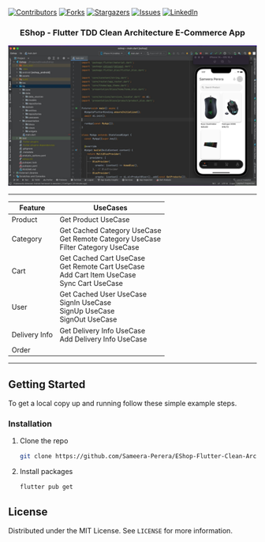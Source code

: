 [![Contributors][contributors-shield]][contributors-url]
[![Forks][forks-shield]][forks-url]
[![Stargazers][stars-shield]][stars-url]
[![Issues][issues-shield]][issues-url]
[![LinkedIn][linkedin-shield]][linkedin-url]
<!-- PROJECT LOGO -->
<p align="center">
  <h3 align="center">EShop - Flutter TDD Clean Architecture E-Commerce App</h3>
</p>

[![Product Name Screen Shot][product-screenshot]](https://example.com)

<!-- Features -->
---

| Feature       | UseCases                                                                                            |
|---------------|-----------------------------------------------------------------------------------------------------|
| Product       | Get Product UseCase                                                                                 |
| Category      | Get Cached Category UseCase<br/>Get Remote Category UseCase<br/>Filter Category UseCase             |
| Cart          | Get Cached Cart UseCase<br/>Get Remote Cart UseCase<br/>Add Cart Item UseCase<br/>Sync Cart UseCase |
| User          | Get Cached User UseCase<br/>SignIn UseCase<br/>SignUp UseCase<br/>SignOut UseCase                   |
| Delivery Info | Get Delivery Info UseCase<br/>Add Delivery Info UseCase                                             |
| Order         |                                                                                                     |

---

<!-- GETTING STARTED -->
## Getting Started

To get a local copy up and running follow these simple example steps.

### Installation

1. Clone the repo
   ```sh
   git clone https://github.com/Sameera-Perera/EShop-Flutter-Clean-Architecture.git
   ```
2. Install packages
   ```sh
   flutter pub get
   ```

<!-- LICENSE -->
## License

Distributed under the MIT License. See `LICENSE` for more information.

<!-- MARKDOWN LINKS & IMAGES -->
<!-- https://www.markdownguide.org/basic-syntax/#reference-style-links -->
[contributors-shield]: https://img.shields.io/github/contributors/Sameera-Perera/EShop-Flutter-Clean-Architecture.svg?style=for-the-badge
[contributors-url]: https://github.com/Sameera-Perera/EShop-Flutter-Clean-Architecture/graphs/contributors
[forks-shield]: https://img.shields.io/github/forks/Sameera-Perera/EShop-Flutter-Clean-Architecture.svg?style=for-the-badge
[forks-url]: https://github.com/Sameera-Perera/EShop-Flutter-Clean-Architecture/network/members
[stars-shield]: https://img.shields.io/github/stars/Sameera-Perera/EShop-Flutter-Clean-Architecture.svg?style=for-the-badge
[stars-url]: https://github.com/Sameera-Perera/EShop-Flutter-Clean-Architecture/stargazers
[issues-shield]: https://img.shields.io/github/issues/Sameera-Perera/EShop-Flutter-Clean-Architecture.svg?style=for-the-badge
[issues-url]: https://github.com/Sameera-Perera/EShop-Flutter-Clean-Architecture/issues
[linkedin-shield]: https://img.shields.io/badge/-LinkedIn-black.svg?style=for-the-badge&logo=linkedin&colorB=555
[linkedin-url]: http://www.linkedin.com/in/sameera-perera-1148081b8
[product-screenshot]: readme_assets/splash.jpg